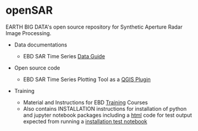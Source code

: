 # openSAR
EARTH BIG DATA's open source repository for Synthetic Aperture Radar Image Processing. 

* Data documentations
  * EBD SAR Time Series [Data Guide](doc/EBD_DataGuide.md)

* Open source code
  * EBD SAR Time Series Plotting Tool as a [QGIS Plugin](QGIS/plugins/)

* Training
  * Material and Instructions for EBD [Training](training) Courses
  * Also contains INSTALLATION instructions for installation of python and jupyter notebook packages including a [html](training/html/InstallationTest.html) code for test output expected from running a [installation test notebook](training/notebooks/InstallationTest.ipynb)
